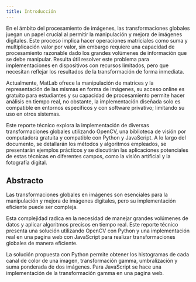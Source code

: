 ```yaml
---
title: Introducción
---
```


En el ámbito del procesamiento de imágenes, las transformaciones globales juegan un papel crucial al permitir la manipulación y mejora de imágenes digitales. Este proceso implica hacer operaciones matriciales como suma y multiplicación valor por valor, sin embargo requiere una capacidad de procesamiento razonable dado los grandes volúmenes de información que se debe manipular. Resulta útil resolver este problema para implementaciones en dispositivos con recursos limitados, pero que necesitan reflejar los resultados de la transformación de forma inmediata.

Actualmente, MatLab ofrece la manipulación de matrices y la representación de las mismas en forma de imágenes, su acceso online es gratuito para estudiantes y su capacidad de procesamiento permite hacer análisis en tiempo real, no obstante, la implementación diseñada solo es compatible en entornos específicos y con software privativo; limitando su uso en otros sistemas.

Este reporte técnico explora la implementación de diversas transformaciones globales utilizando OpenCV, una biblioteca de visión por computadora gratuita y compatible con Python y JavaScript. A lo largo del documento, se detallarán los métodos y algoritmos empleados, se presentarán ejemplos prácticos y se discutirán las aplicaciones potenciales de estas técnicas en diferentes campos, como la visión artificial y la fotografía digital.


## Abstracto

Las transformaciones globales en imágenes son esenciales para la manipulación y mejora de imágenes digitales, pero su implementación eficiente puede ser compleja.

Esta complejidad radica en la necesidad de manejar grandes volúmenes de datos y aplicar algoritmos precisos en tiempo real.
Este reporte técnico presenta una solución utilizando OpenCV con Python y una implementación real en una pagina web con JavaScript para realizar transformaciones globales de manera eficiente.

La solución propuesta con Python permite obtener los histogramas de cada canal de color de una imagen, transformación gamma, umbralización y suma ponderada de dos imágenes. Para JavaScript se hace una implementación de la transformación gamma en una pagina web.
